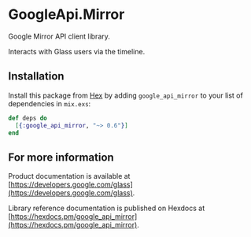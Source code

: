 # GoogleApi.Mirror

Google Mirror API client library.

Interacts with Glass users via the timeline.

## Installation

Install this package from [Hex](https://hex.pm) by adding
`google_api_mirror` to your list of dependencies in `mix.exs`:

```elixir
def deps do
  [{:google_api_mirror, "~> 0.6"}]
end
```

## For more information

Product documentation is available at [https://developers.google.com/glass](https://developers.google.com/glass).

Library reference documentation is published on Hexdocs at
[https://hexdocs.pm/google_api_mirror](https://hexdocs.pm/google_api_mirror).
